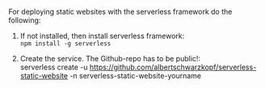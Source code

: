 For deploying static websites with the serverless framework do the following:

1. If not installed, then install serverless framework: 
   <br><code>npm install -g serverless</code>

2. Create the service. The Github-repo has to be public!: 
   <br>serverless create -u https://github.com/albertschwarzkopf/serverless-static-website -n serverless-static-website-yourname
